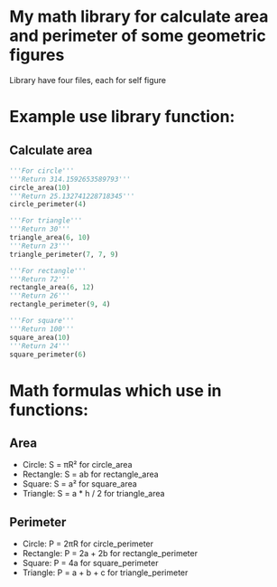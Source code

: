 # My math library for calculate area and perimeter of some geometric figures

Library have four files, each for self figure

# Example use library function:

## Calculate area
```python
'''For circle'''
'''Return 314.1592653589793'''
circle_area(10)
'''Return 25.132741228718345'''
circle_perimeter(4)

'''For triangle'''
'''Return 30'''
triangle_area(6, 10)
'''Return 23'''
triangle_perimeter(7, 7, 9)

'''For rectangle'''
'''Return 72'''
rectangle_area(6, 12)
'''Return 26'''
rectangle_perimeter(9, 4)

'''For square'''
'''Return 100'''
square_area(10) 
'''Return 24'''
square_perimeter(6)
```

# Math formulas which use in functions:
## Area
- Circle: S = πR²           for circle_area
- Rectangle: S = ab         for rectangle_area
- Square: S = a²            for square_area
- Triangle: S = a * h / 2   for triangle_area

## Perimeter
- Circle: P = 2πR           for circle_perimeter
- Rectangle: P = 2a + 2b    for rectangle_perimeter
- Square: P = 4a            for square_perimeter
- Triangle: P = a + b + c   for triangle_perimeter
